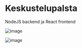 # Keskustelupalsta

NodeJS backend ja React frontend

![image](https://user-images.githubusercontent.com/70442725/188005084-3f93def9-e364-4def-a229-f934a79ecbc2.png)

![image](https://user-images.githubusercontent.com/70442725/188005163-17db27a0-4b3d-4aa6-9953-cf5d95d31548.png)
